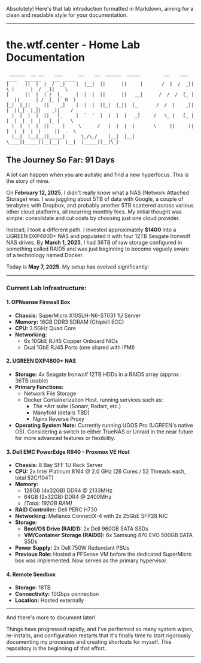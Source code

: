 Absolutely! Here's that lab introduction formatted in Markdown, aiming for a clean and readable style for your documentation.

---

# the.wtf.center - Home Lab Documentation

```
 ______  __ __    ___      __    __  ______  _____         __    ___  ____   ______    ___  ____
|      ||  |  |  /  _]    |  |__|  ||      ||     |       /  ]  /  _]|    \ |      |  /  _]|    \
|      ||  |  | /  [_     |  |  |  ||      ||   __|      /  /  /  [_ |  _  ||      | /  [_ |  D  )
|_|  |_||  _  ||    _]    |  |  |  ||_|  |_||  |_       /  /  |    _]|  |  ||_|  |_||    _]|    /
  |  |  |  |  ||   [_     |  `  '  |  |  |  |   _]     /   \_ |   [_ |  |  |  |  |  |   [_ |    \
  |  |  |  |  ||     |     \      /   |  |  |  |       \     ||     ||  |  |  |  |  |     ||  .  \
  |__|  |__|__||_____|      \_/\_/    |__|  |__|        \____||_____||__|__|  |__|  |_____||__|\_|
```

## The Journey So Far: 91 Days

A lot can happen when you are autistic and find a new hyperfocus. This is the story of mine.

On **February 12, 2025**, I didn't really know what a NAS (Network Attached Storage) was. I was juggling about 5TB of data with Google, a couple of terabytes with Dropbox, and probably another 5TB scattered across various other cloud platforms, all incurring monthly fees. My initial thought was simple: consolidate and cut costs by choosing just one cloud provider.

Instead, I took a different path. I invested approximately **$1400** into a UGREEN DXP4800+ NAS and populated it with four 12TB Seagate Ironwolf NAS drives. By **March 1, 2025**, I had 36TB of raw storage configured in something called RAID5 and was just beginning to become vaguely aware of a technology named Docker.

Today is **May 7, 2025**. My setup has evolved significantly:

---

### Current Lab Infrastructure:

#### 1. OPNsense Firewall Box
*   **Chassis:** SuperMicro X10SLH-N6-ST031 1U Server
*   **Memory:** 16GB DDR3 SDRAM (Chipkill ECC)
*   **CPU:** 3.5GHz Quad Core
*   **Networking:**
    *   6x 10GbE RJ45 Copper Onboard NICs
    *   Dual 1GbE RJ45 Ports (one shared with IPMI)

#### 2. UGREEN DXP4800+ NAS
*   **Storage:** 4x Seagate Ironwolf 12TB HDDs in a RAID5 array (approx. 36TB usable)
*   **Primary Functions:**
    *   Network File Storage
    *   Docker Containerization Host, running services such as:
        *   The \*Arr suite (Sonarr, Radarr, etc.)
        *   Manyfold (details TBD)
        *   Nginx Reverse Proxy
*   **Operating System Note:** Currently running UGOS Pro (UGREEN's native OS). Considering a switch to either TrueNAS or Unraid in the near future for more advanced features or flexibility.

#### 3. Dell EMC PowerEdge R640 - Proxmox VE Host
*   **Chassis:** 8 Bay SFF 1U Rack Server
*   **CPU:** 2x Intel Platinum 8164 @ 2.0 GHz (26 Cores / 52 Threads each, total 52C/104T)
*   **Memory:**
    *   128GB (4x32GB) DDR4 @ 2133MHz
    *   64GB (2x32GB) DDR4 @ 2400MHz
    *   *(Total: 192GB RAM)*
*   **RAID Controller:** Dell PERC H730
*   **Networking:** Mellanox ConnectX-4 with 2x 25GbE SFP28 NIC
*   **Storage:**
    *   **Boot/OS Drive (RAID1):** 2x Dell 960GB SATA SSDs
    *   **VM/Container Storage (RAID0):** 6x Samsung 870 EVO 500GB SATA SSDs
*   **Power Supply:** 2x Dell 750W Redundant PSUs
*   **Previous Role:** Hosted a PFSense VM before the dedicated SuperMicro box was implemented. Now serves as the primary hypervisor.

#### 4. Remote Seedbox
*   **Storage:** 18TB
*   **Connectivity:** 10Gbps connection
*   **Location:** Hosted externally

---

And there's more to document later!

Things have progressed rapidly, and I've performed so many system wipes, re-installs, and configuration restarts that it's finally time to start rigorously documenting my processes and creating shortcuts for myself. This repository is the beginning of that effort.

---
